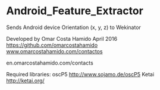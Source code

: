 # Android_Feature_Extractor
Sends Android device Orientation (x, y, z) to Wekinator


Developed by Omar Costa Hamido
April 2016
https://github.com/omarcostahamido
www.omarcostahamido.com/contactos

en.omarcostahamido.com/contacts
 
 
Required libraries:
oscP5
http://www.sojamo.de/oscP5
Ketai
http://ketai.org/
